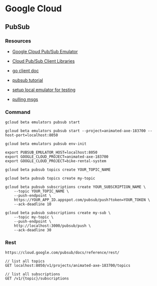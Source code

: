 # Google Cloud

## PubSub

### Resources

* [Google Cloud Pub/Sub Emulator](https://cloud.google.com/pubsub/docs/emulator)

* [Cloud Pub/Sub Client Libraries](https://cloud.google.com/pubsub/docs/reference/libraries#client-libraries-resources-go)

* [go client doc](https://godoc.org/golang.org/x/net/context)

* [pubsub tutorial](https://cloud.google.com/appengine/docs/flexible/python/writing-and-responding-to-pub-sub-messages#create_a_topic_and_subscription)

* [setup local emulator for testing](https://groups.google.com/forum/#!topic/cloud-pubsub-discuss/Kor-PHB1AcU)

* [pulling msgs](https://stackoverflow.com/questions/36552727/using-google-pubsub-with-golang-the-most-efficient-cost-way-to-poll-the-servi)

### Command
```
gcloud beta emulators pubsub start

gcloud beta emulators pubsub start --project=animated-axe-183700 --host-port=localhost:8050

gcloud beta emulators pubsub env-init

export PUBSUB_EMULATOR_HOST=localhost:8050
export GOOGLE_CLOUD_PROJECT=animated-axe-183700
export GOOGLE_CLOUD_PROJECT=bike-rental-system

gcloud beta pubsub topics create YOUR_TOPIC_NAME

gcloud beta pubsub topics create my-topic

gcloud beta pubsub subscriptions create YOUR_SUBSCRIPTION_NAME \
    --topic YOUR_TOPIC_NAME \
    --push-endpoint \
    https://YOUR_APP_ID.appspot.com/pubsub/push?token=YOUR_TOKEN \
    --ack-deadline 10

gcloud beta pubsub subscriptions create my-sub \
    --topic my-topic \
    --push-endpoint \
    http://localhost:3000/pubsub/push \
    --ack-deadline 30
```

### Rest
```
https://cloud.google.com/pubsub/docs/reference/rest/

// list all topics
GET localhost:8050/v1/projects/animated-axe-183700/topics

// list all subscriptions
GET /v1/{topic}/subscriptions

```

